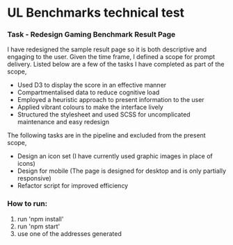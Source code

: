 # UL Benchmarks technical test

### Task - Redesign Gaming Benchmark Result Page

I have redesigned the sample result page so it is both descriptive and engaging to the user. Given the time frame, I defined a scope for prompt delivery. 
Listed below are a few of the tasks I have completed as part of the scope,
- Used D3 to display the score in an effective manner
- Compartmentalised data to reduce cognitive load
- Employed a heuristic approach to present information to the user
- Applied vibrant colours to make the interface lively
- Structured the stylesheet and used SCSS for uncomplicated maintenance and easy redesign

The following tasks are in the pipeline and excluded from the present scope,
- Design an icon set (I have currently used graphic images in place of icons)
- Design for mobile (The page is designed for desktop and is only partially responsive)
- Refactor script for improved efficiency


### How to run:

1. run 'npm install'
2. run 'npm start'
3. use one of the addresses generated
